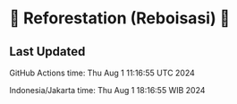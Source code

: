 
# 🌳 Reforestation (Reboisasi) 🌲

## Last Updated

GitHub Actions time: Thu Aug  1 11:16:55 UTC 2024

Indonesia/Jakarta time: Thu Aug  1 18:16:55 WIB 2024
